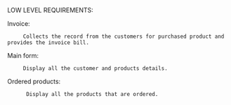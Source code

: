 LOW LEVEL REQUIREMENTS:

   Invoice:
    
         Collects the record from the customers for purchased product and provides the invoice bill.

   Main form:
    
         Display all the customer and products details.
      
   Ordered products:
     
          Display all the products that are ordered.
 
